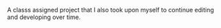 A classs assigned project that I also took upon myself to continue editing and developing over time.
